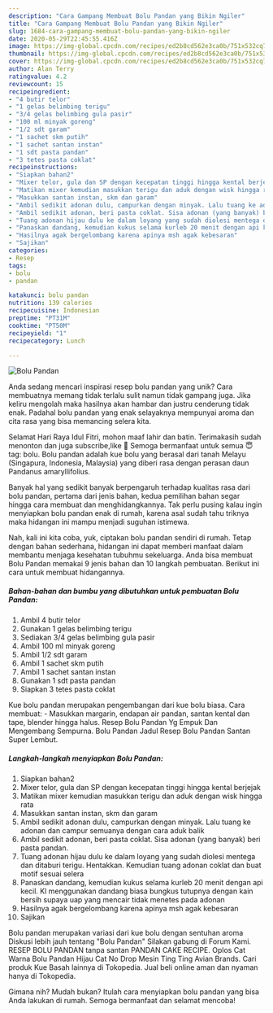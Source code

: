 ```yaml
---
description: "Cara Gampang Membuat Bolu Pandan yang Bikin Ngiler"
title: "Cara Gampang Membuat Bolu Pandan yang Bikin Ngiler"
slug: 1684-cara-gampang-membuat-bolu-pandan-yang-bikin-ngiler
date: 2020-05-29T22:45:55.416Z
image: https://img-global.cpcdn.com/recipes/ed2b8cd562e3ca0b/751x532cq70/bolu-pandan-foto-resep-utama.jpg
thumbnail: https://img-global.cpcdn.com/recipes/ed2b8cd562e3ca0b/751x532cq70/bolu-pandan-foto-resep-utama.jpg
cover: https://img-global.cpcdn.com/recipes/ed2b8cd562e3ca0b/751x532cq70/bolu-pandan-foto-resep-utama.jpg
author: Alan Terry
ratingvalue: 4.2
reviewcount: 15
recipeingredient:
- "4 butir telor"
- "1 gelas belimbing terigu"
- "3/4 gelas belimbing gula pasir"
- "100 ml minyak goreng"
- "1/2 sdt garam"
- "1 sachet skm putih"
- "1 sachet santan instan"
- "1 sdt pasta pandan"
- "3 tetes pasta coklat"
recipeinstructions:
- "Siapkan bahan2"
- "Mixer telor, gula dan SP dengan kecepatan tinggi hingga kental berjejak"
- "Matikan mixer kemudian masukkan terigu dan aduk dengan wisk hingga rata"
- "Masukkan santan instan, skm dan garam"
- "Ambil sedikit adonan dulu, campurkan dengan minyak. Lalu tuang ke adonan dan campur semuanya dengan cara aduk balik"
- "Ambil sedikit adonan, beri pasta coklat. Sisa adonan (yang banyak) beri pasta pandan."
- "Tuang adonan hijau dulu ke dalam loyang yang sudah diolesi mentega dan ditaburi terigu. Hentakkan. Kemudian tuang adonan coklat dan buat motif sesuai selera"
- "Panaskan dandang, kemudian kukus selama kurleb 20 menit dengan api kecil. Kl menggunakan dandang biasa bungkus tutupnya dengan kain bersih supaya uap yang mencair tidak menetes pada adonan"
- "Hasilnya agak bergelombang karena apinya msh agak kebesaran"
- "Sajikan"
categories:
- Resep
tags:
- bolu
- pandan

katakunci: bolu pandan 
nutrition: 139 calories
recipecuisine: Indonesian
preptime: "PT31M"
cooktime: "PT50M"
recipeyield: "1"
recipecategory: Lunch

---
```



![Bolu Pandan](https://img-global.cpcdn.com/recipes/ed2b8cd562e3ca0b/751x532cq70/bolu-pandan-foto-resep-utama.jpg)

Anda sedang mencari inspirasi resep bolu pandan yang unik? Cara membuatnya memang tidak terlalu sulit namun tidak gampang juga. Jika keliru mengolah maka hasilnya akan hambar dan justru cenderung tidak enak. Padahal bolu pandan yang enak selayaknya mempunyai aroma dan cita rasa yang bisa memancing selera kita.

Selamat Hari Raya Idul Fitri, mohon maaf lahir dan batin. Terimakasih sudah menonton dan juga subscribe,like 🙏 Semoga bermanfaat untuk semua 😇 tag: bolu. Bolu pandan adalah kue bolu yang berasal dari tanah Melayu (Singapura, Indonesia, Malaysia) yang diberi rasa dengan perasan daun Pandanus amaryllifolius.

Banyak hal yang sedikit banyak berpengaruh terhadap kualitas rasa dari bolu pandan, pertama dari jenis bahan, kedua pemilihan bahan segar hingga cara membuat dan menghidangkannya. Tak perlu pusing kalau ingin menyiapkan bolu pandan enak di rumah, karena asal sudah tahu triknya maka hidangan ini mampu menjadi suguhan istimewa.


Nah, kali ini kita coba, yuk, ciptakan bolu pandan sendiri di rumah. Tetap dengan bahan sederhana, hidangan ini dapat memberi manfaat dalam membantu menjaga kesehatan tubuhmu sekeluarga. Anda bisa membuat Bolu Pandan memakai 9 jenis bahan dan 10 langkah pembuatan. Berikut ini cara untuk membuat hidangannya.

<!--inarticleads1-->

##### Bahan-bahan dan bumbu yang dibutuhkan untuk pembuatan Bolu Pandan:

1. Ambil 4 butir telor
1. Gunakan 1 gelas belimbing terigu
1. Sediakan 3/4 gelas belimbing gula pasir
1. Ambil 100 ml minyak goreng
1. Ambil 1/2 sdt garam
1. Ambil 1 sachet skm putih
1. Ambil 1 sachet santan instan
1. Gunakan 1 sdt pasta pandan
1. Siapkan 3 tetes pasta coklat


Kue bolu pandan merupakan pengembangan dari kue bolu biasa. Cara membuat: - Masukkan margarin, endapan air pandan, santan kental dan tape, blender hingga halus. Resep Bolu Pandan Yg Empuk Dan Mengembang Sempurna. Bolu Pandan Jadul Resep Bolu Pandan Santan Super Lembut. 

<!--inarticleads2-->

##### Langkah-langkah menyiapkan Bolu Pandan:

1. Siapkan bahan2
1. Mixer telor, gula dan SP dengan kecepatan tinggi hingga kental berjejak
1. Matikan mixer kemudian masukkan terigu dan aduk dengan wisk hingga rata
1. Masukkan santan instan, skm dan garam
1. Ambil sedikit adonan dulu, campurkan dengan minyak. Lalu tuang ke adonan dan campur semuanya dengan cara aduk balik
1. Ambil sedikit adonan, beri pasta coklat. Sisa adonan (yang banyak) beri pasta pandan.
1. Tuang adonan hijau dulu ke dalam loyang yang sudah diolesi mentega dan ditaburi terigu. Hentakkan. Kemudian tuang adonan coklat dan buat motif sesuai selera
1. Panaskan dandang, kemudian kukus selama kurleb 20 menit dengan api kecil. Kl menggunakan dandang biasa bungkus tutupnya dengan kain bersih supaya uap yang mencair tidak menetes pada adonan
1. Hasilnya agak bergelombang karena apinya msh agak kebesaran
1. Sajikan


Bolu pandan merupakan variasi dari kue bolu dengan sentuhan aroma Diskusi lebih jauh tentang &#34;Bolu Pandan&#34; Silakan gabung di Forum Kami. RESEP BOLU PANDAN tanpa santan PANDAN CAKE RECIPE. Oplos Cat Warna Bolu Pandan Hijau Cat No Drop Mesin Ting Ting Avian Brands. Cari produk Kue Basah lainnya di Tokopedia. Jual beli online aman dan nyaman hanya di Tokopedia. 

Gimana nih? Mudah bukan? Itulah cara menyiapkan bolu pandan yang bisa Anda lakukan di rumah. Semoga bermanfaat dan selamat mencoba!
